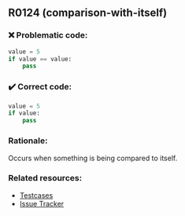 ## R0124 (comparison-with-itself)

### :x: Problematic code:

```python
value = 5
if value == value:
    pass
```

### :heavy_check_mark: Correct code:

```python
value = 5
if value:
    pass
```

### Rationale:

Occurs when something is being compared to itself.

### Related resources:

- [Testcases](https://github.com/PyCQA/pylint/blob/master/tests/functional/l/logical_tautology.py)
- [Issue Tracker](https://github.com/PyCQA/pylint/issues?q=is%3Aissue+%22comparison-with-itself%22+OR+%22R0124%22)
